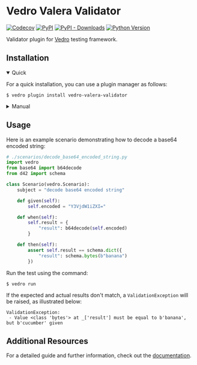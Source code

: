 # Vedro Valera Validator

[![Codecov](https://img.shields.io/codecov/c/github/vedro-universe/vedro-valera-validator/master.svg?style=flat-square)](https://codecov.io/gh/vedro-universe/vedro-valera-validator)
[![PyPI](https://img.shields.io/pypi/v/vedro-valera-validator.svg?style=flat-square)](https://pypi.python.org/pypi/vedro-valera-validator/)
[![PyPI - Downloads](https://img.shields.io/pypi/dm/vedro-valera-validator?style=flat-square)](https://pypi.python.org/pypi/vedro-valera-validator/)
[![Python Version](https://img.shields.io/pypi/pyversions/vedro-valera-validator.svg?style=flat-square)](https://pypi.python.org/pypi/vedro-valera-validator/)

Validator plugin for [Vedro](https://vedro.io) testing framework.

## Installation

<details open>
<summary>Quick</summary>
<p>

For a quick installation, you can use a plugin manager as follows:

```shell
$ vedro plugin install vedro-valera-validator
```

</p>
</details>

<details>
<summary>Manual</summary>
<p>

To install manually, follow these steps:

1. Install the package using pip:

```shell
$ pip3 install vedro-valera-validator
```

2. Next, activate the plugin in your `vedro.cfg.py` configuration file:

```python
# ./vedro.cfg.py
import vedro
import vedro_valera_validator

class Config(vedro.Config):

    class Plugins(vedro.Config.Plugins):

        class ValeraValidator(vedro_valera_validator.ValeraValidator):
            enabled = True
```

</p>
</details>

## Usage

Here is an example scenario demonstrating how to decode a base64 encoded string:

```python
# ./scenarios/decode_base64_encoded_string.py
import vedro
from base64 import b64decode
from d42 import schema

class Scenario(vedro.Scenario):
    subject = "decode base64 encoded string"

    def given(self):
        self.encoded = "Y3VjdW1iZXI="

    def when(self):
        self.result = {
            "result": b64decode(self.encoded)
        }

    def then(self):
        assert self.result == schema.dict({
            "result": schema.bytes(b"banana")
        })
```

Run the test using the command:

```shell
$ vedro run
```

If the expected and actual results don't match, a `ValidationException` will be raised, as illustrated below:

```shell
ValidationException:
 - Value <class 'bytes'> at _['result'] must be equal to b'banana', but b'cucumber' given
 ```

## Additional Resources

For a detailed guide and further information, check out the  [documentation](https://vedro.io/docs/integrations/valera-validator).
